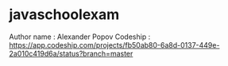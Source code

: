 # javaschoolexam
Author name : Alexander Popov
Codeship : https://app.codeship.com/projects/fb50ab80-6a8d-0137-449e-2a010c419d6a/status?branch=master
